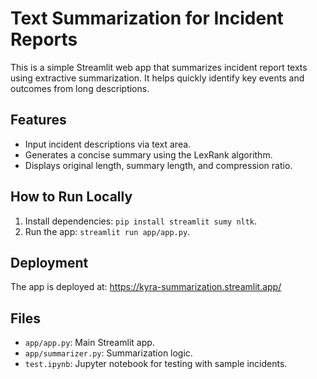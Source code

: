 # Text Summarization for Incident Reports

This is a simple Streamlit web app that summarizes incident report texts using extractive summarization. It helps quickly identify key events and outcomes from long descriptions.

## Features
- Input incident descriptions via text area.
- Generates a concise summary using the LexRank algorithm.
- Displays original length, summary length, and compression ratio.

## How to Run Locally
1. Install dependencies: `pip install streamlit sumy nltk`.
2. Run the app: `streamlit run app/app.py`.

## Deployment
The app is deployed at: https://kyra-summarization.streamlit.app/

## Files
- `app/app.py`: Main Streamlit app.
- `app/summarizer.py`: Summarization logic.
- `test.ipynb`: Jupyter notebook for testing with sample incidents.
